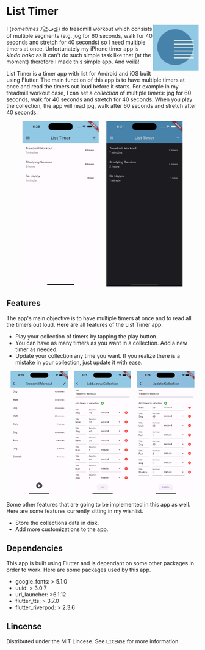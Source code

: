 # List Timer

<img src='assets/images/logo.png' align='right' alt='List Timer logo' width='120' height='120'>

I (<i>sometimes</i> ﾉ≧ڡ≦) do treadmill workout which consists of multiple segments (e.g. jog for 60 seconds, walk for 40 seconds and stretch for 40 seconds) so I need multiple timers at once. Unfortunately my iPhone timer app is <i>kinda baka</i> as it can't do such simple task like that (at the moment) therefore I made this simple app. And voilà!

List Timer is a timer app with list for Android and iOS built using Flutter. The main function of this app is to have multiple timers at once and read the timers out loud before it starts. For example in my treadmill workout case, I can set a <em>collection</em> of multiple <em>timers</em>: jog for 60 seconds, walk for 40 seconds and stretch for 40 seconds. When you play the collection, the app will read jog, walk after 60 seconds and stretch after 40 seconds.

<p align="center">
    <img alt="Main Interface (light)" width="200" src="assets/images/screenshots/main (light).png">
    &nbsp;&nbsp;&nbsp;
    <img alt="Main Interface (dark)" width="200" src="assets/images/screenshots/main (dark).png">
</p>

## Features

The app's main objective is to have multiple timers at once and to read all the timers out loud. Here are all features of the List Timer app.
* Play your collection of timers by tapping the play button.
* You can have as many timers as you want in a collection. Add a new timer as needed.
* Update your collection any time you want. If you realize there is a mistake in your collection, just update it with ease.

<p align="center">
    <img alt="Adding Interface" width="150" src="assets/images/screenshots/collection.png">
    &nbsp;&nbsp;
    <img alt="Updating Interface" width="150" src="assets/images/screenshots/add.png">
    &nbsp;&nbsp;
    <img alt="Updating Interface" width="150" src="assets/images/screenshots/update.png">
</p>

Some other features that are going to be implemented in this app as well. Here are some features currently sitting in my wishlist.
* Store the collections data in disk.
* Add more customizations to the app.

## Dependencies

This app is built using Flutter and is dependant on some other packages in order to work. Here are some packages used by this app.

* google_fonts: > 5.1.0
* uuid: > 3.0.7
* url_launcher: >6.1.12
* flutter_tts: > 3.7.0
* flutter_riverpod: > 2.3.6

## Lincense

Distributed under the MIT Lincese. See `LICENSE` for more information.
